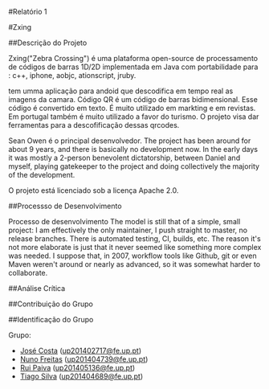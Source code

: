 #Relatório 1

#Zxing

##Descrição do Projeto

Zxing("Zebra Crossing") é uma plataforma open-source de processamento de códigos de barras 1D/2D implementada em Java com portabilidade para : c++, iphone, aobjc, ationscript, jruby.

tem umma aplicação para andoid que descodifica em tempo real as imagens da camara.
Código QR é um código de barras bidimensional. Esse código é convertido em texto.
É muito utilizado em markting e em revistas. Em portugal também é muito utilizado a favor do turismo.
O projeto visa dar ferramentas para a descofificação dessas qrcodes.

Sean Owen é o principal desenvolvedor.
The project has been around for about 9 years, and there is basically no development now.
In the early days it was mostly a 2-person benevolent dictatorship, between Daniel and myself, playing gatekeeper to the project and doing collectively the majority of the development.

O projeto está licenciado sob a licença Apache 2.0.

##Processso de Desenvolvimento

Processo de desenvolvimento
The model is still that of a simple, small project: I am effectively the only maintainer, I push straight to master, no release branches. There is automated testing, CI, builds, etc.
The reason it's not more elaborate is just that it never seemed like something more complex was needed.
I suppose that, in 2007, workflow tools like Github, git or even Maven weren't around or nearly as advanced, so it was somewhat harder to collaborate.

##Análise Crítica

##Contribuição do Grupo

##Identificação do Grupo

Grupo:
* [José Costa](https://github.com/zecst19) (up201402717@fe.up.pt)
* [Nuno Freitas](https://github.com/nunofreitas96) (up201404739@fe.up.pt)
* [Rui Paiva](https://github.com/ruivop) (up201405136@fe.up.pt)
* [Tiago Silva](https://github.com/tadias) (up201404689@fe.up.pt)
